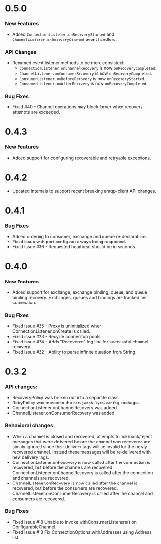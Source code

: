 # 0.5.0

### New Features

* Added `ConnectionListener.onRecoveryStarted` and `ChannelListener.onRecoveryStarted` event handlers.

### API Changes

* Renamed event listener methods to be more consistent:
  * `ConnectionListener.onChannelRecovery` is now `onRecoveryCompleted`.
  * `ChannelListener.onConsumerRecovery` is now `onRecoveryCompleted`.
  * `ConsumerListener.onBeforeRecovery` is now `onRecoveryStarted`.
  * `ConsumerListener.onAfterRecovery` is now `onRecoveryCompleted`.

### Bug Fixes

* Fixed #40 - Channel operations may block forver when recovery attempts are exceeded.

# 0.4.3

### New Features

* Added support for configuring recoverable and retryable exceptions.

# 0.4.2

* Updated internals to support recent breaking amqp-client API changes.

# 0.4.1

### Bug Fixes

* Added ordering to consumer, exchange and queue re-declarations.
* Fixed issue with port config not always being respected.
* Fixed issue #36 - Requested heartbeat should be in seconds.

# 0.4.0

### New Features

* Added support for exchange, exchange binding, queue, and queue binding recovery. Exchanges, queues and bindings are tracked per connection.

### Bug Fixes

* Fixed issue #25 - Proxy is uninitialized when ConnectionListener.onCreate is called.
* Fixed issue #23 - Recycle conneciton pools.
* Fixed issue #24 - Adds "Recovered" log line for successful channel recovery.
* Fixed issue #22 - Ability to parse infinite duration from String.

# 0.3.2

### API changes:

* RecoveryPolicy was broken out into a separate class.
* RetryPolicy was moved to the `net.jodah.lyra.config` package.
* ConnectionListener.onChannelRecovery was added.
* ChannelListener.onConsumerRecovery was added.

### Behavioral changes:

* When a channel is closed and recovered, attempts to ack/nack/reject messages that were delivered before the channel was recovered are simply ignored since their delivery tags will be invalid for the newly recovered channel. Instead these messages will be re-delivered with new delivery tags.
* ConnectionListener.onRecovery is now called after the connection is recovered, but before the channels are recovered. ConnectionListener.onChannelRecovery is called after the connection and channels are recovered.
* ChannelListener.onRecovery is now called after the channel is recovered, but before the consumers are recovered. ChannelListener.onConsumerRecovery is called after the channel and consumers are recovered.

### Bug Fixes

* Fixed issue #18 Unable to invoke withConsumerListeners() on ConfigurableChannel.
* Fixed issue #13 Fix ConnectionOptions.withAddresses using Address list.